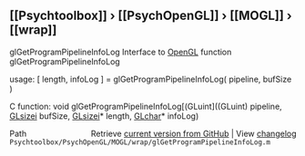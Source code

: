 ## [[Psychtoolbox]] &#8250; [[PsychOpenGL]] &#8250; [[MOGL]] &#8250; [[wrap]]

glGetProgramPipelineInfoLog  Interface to [OpenGL](OpenGL) function glGetProgramPipelineInfoLog  
  
usage:  [ length, infoLog ] = glGetProgramPipelineInfoLog( pipeline, bufSize )  
  
C function:  void glGetProgramPipelineInfoLog[(GLuint]((GLuint) pipeline, [GLsizei](GLsizei) bufSize, [GLsizei](GLsizei)\* length, [GLchar](GLchar)\* infoLog)  




<div class="code_header" style="text-align:right;">
  <span style="float:left;">Path&nbsp;&nbsp;</span> <span class="counter">Retrieve <a href=
  "https://raw.github.com/Psychtoolbox-3/Psychtoolbox-3/beta/Psychtoolbox/PsychOpenGL/MOGL/wrap/glGetProgramPipelineInfoLog.m">current version from GitHub</a> | View <a href=
  "https://github.com/Psychtoolbox-3/Psychtoolbox-3/commits/beta/Psychtoolbox/PsychOpenGL/MOGL/wrap/glGetProgramPipelineInfoLog.m">changelog</a></span>
</div>
<div class="code">
  <code>Psychtoolbox/PsychOpenGL/MOGL/wrap/glGetProgramPipelineInfoLog.m</code>
</div>

